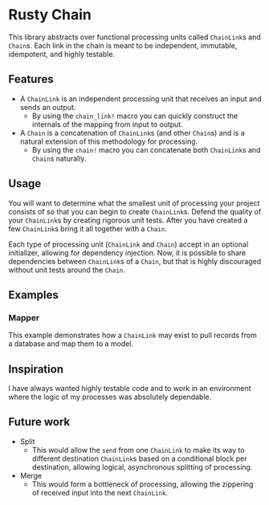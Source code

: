 # Rusty Chain
This library abstracts over functional processing units called `ChainLink`s and `Chain`s. Each link in the chain is meant to be independent, immutable, idempotent, and highly testable.

## Features

- A `ChainLink` is an independent processing unit that receives an input and sends an output.
  - By using the `chain_link!` macro you can quickly construct the internals of the mapping from input to output.
- A `Chain` is a concatenation of `ChainLink`s (and other `Chain`s) and is a natural extension of this methodology for processing.
  - By using the `chain!` macro you can concatenate both `ChainLink`s and `Chain`s naturally.

## Usage

You will want to determine what the smallest unit of processing your project consists of so that you can begin to create `ChainLink`s. Defend the quality of your `ChainLink`s by creating rigorous unit tests. After you have created a few `ChainLink`s bring it all together with a `Chain`.

Each type of processing unit (`ChainLink` and `Chain`) accept in an optional initializer, allowing for dependency injection. Now, it is possible to share dependencies between `ChainLink`s of a `Chain`, but that is highly discouraged without unit tests around the `Chain`.

## Examples

### Mapper

This example demonstrates how a `ChainLink` may exist to pull records from a database and map them to a model.

## Inspiration

I have always wanted highly testable code and to work in an environment where the logic of my processes was absolutely dependable.

## Future work

- Split
  - This would allow the `send` from one `ChainLink` to make its way to different destination `ChainLink`s based on a conditional block per destination, allowing logical, asynchronous splitting of processing.
- Merge
  - This would form a bottleneck of processing, allowing the zippering of received input into the next `ChainLink`.
